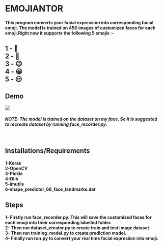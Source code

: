 # EMOJIANTOR 
<h4>
This program converts your facial expression into corresponding facial emoji. The model is trained on 450 images of customized faces for each emoji.Right now it supports the following 5 emojis :- <br></h4>
<h2>
1 - 🙂 <br>
2 - 🤫 <br>
3 - 😉 <br>
4 - 😀 <br>
5 - 😑 <br></h2>

<h2>Demo</h2>
<img src="https://github.com/pranavmicro7/Emojinator/blob/master/outputs/gif.gif"><br>

<h4><i>NOTE: The model is trained on the dataset on my face. So it is suggested to recreate dataset by running face_recorder.py.</i></h4><br>

<h2> Installations/Requirements</h2>
<h4>
1-Keras </br>
2-OpenCV </br>
3-Pickle </br>
4-Dlib </br>
5-imutils </br> 
6-shape_predictor_68_face_landmarks.dat
</h4>
<h2> Steps </h2>
<h4>
1- Firstly run face_recorder.py. This will save the customized faces for each emoji into their corresponding labelled folder.<br>
2- Then run dataset_creator.py to create train and test image dataset.<br>
3- Then run training_model.py to create prediction model.<br>
4- Finally run run.py to convert your real time facial expresiion into emoji.<br>
</h4>
